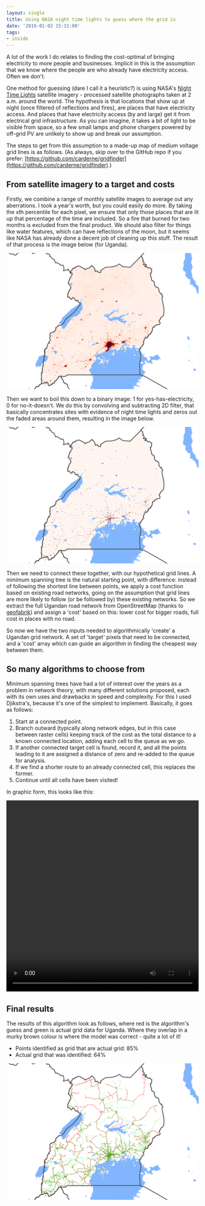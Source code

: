 ```yaml
---
layout: single
title: Using NASA night time lights to guess where the grid is
date: '2019-01-02 15:31:00'
tags:
- inside
---
```


A lot of the work I do relates to finding the cost-optimal of bringing electricity to more people and businesses. Implicit in this is the assumption that we know where the people are who already have electricity access. Often we don't.

One method for guessing (dare I call it a heuristic?) is using NASA's [Night Time Lights](https://www.nasa.gov/feature/goddard/2017/new-night-lights-maps-open-up-possible-real-time-applications) satellite imagery - processed satellite photographs taken at 2 a.m. around the world. The hypothesis is that locations that show up at night (once filtered of reflections and fires), are places that have electricity access. And places that have electricity access (by and large) get it from electrical grid infrastructure. As you can imagine, it takes a bit of light to be visible from space, so a few small lamps and phone chargers powered by off-grid PV are unlikely to show up and break our assumption.

The steps to get from this assumption to a made-up map of medium voltage grid lines is as follows. (As always, skip over to the GitHub repo if you prefer: [https://github.com/carderne/gridfinder](https://github.com/carderne/gridfinder).)

## From satellite imagery to a target and costs

Firstly, we combine a range of monthly satellite images to average out any aberrations. I took a year's worth, but you could easily do more. By taking the *x*th percentile for each pixel, we ensure that only those places that are lit up that percentage of the time are included. So a fire that burned for two months is excluded from the final product. We should also filter for things like water features, which can have reflections of the moon, but it seems like NASA has already done a decent job of cleaning up this stuff. The result of that process is the image below (for Uganda).

![Merged NTL](/assets/images/2019/gf1.png)

Then we want to boil this down to a binary image: 1 for yes-has-electricity, 0 for no-it-doesn't. We do this by convolving and subtracting 2D filter, that basically concentrates sites with evidence of night time lights and zeros out the faded areas around them, resulting in the image below.

![Filtered NTL](/assets/images/2019/gf2.png)

Then we need to connect these together, with our hypothetical grid lines. A minimum spanning tree is the natural starting point, with difference: instead of following the shortest line between points, we apply a cost function based on existing road networks, going on the assumption that grid lines are more likely to follow (or be followed by) these existing networks. So we extract the full Ugandan road network from OpenStreetMap (thanks to [geofabrik](https://download.geofabrik.de/africa.html)) and assign a 'cost' based on this: lower cost for bigger roads, full cost in places with no road.

So now we have the two inputs needed to algorithmically 'create' a Ugandan grid network. A set of 'target' pixels that need to be connected, and a 'cost' array which can guide an algorithm in finding the cheapest way between them.

## So many algorithms to choose from

Minimum spanning trees have had a lot of interest over the years as a problem in network theory, with many different solutions proposed, each with its own uses and drawbacks in speed and complexity. For this I used Djikstra's, because it's one of the simplest to implement. Basically, it goes as follows:

1) Start at a connected point.  
2) Branch outward (typically along network edges, but in this case between raster cells) keeping track of the cost as the total distance to a known connected location, adding each cell to the queue as we go.  
3) If another connected target cell is found, record it, and all the points leading to it are assigned a distance of zero and re-added to the queue for analysis.  
4) If we find a shorter route to an already connected cell, this replaces the former.  
5) Continue until all cells have been visited!

In graphic form, this looks like this:

<video width="100%" height="500" controls>
    <source src="/assets/videos/gridfinder.mp4" type="video/mp4">
    Your browser does not support the video tag.
    </source>
</video>

## Final results

The results of this algorithm look as follows, where red is the algorithm's guess and green is actual grid data for Uganda. Where they overlap in a murky brown colour is where the model was correct - quite a lot of it! 

- Points identified as grid that are actual grid: 85%
- Actual grid that was identified: 64%

![Filtered NTL](/assets/images/2019/gf3.png)